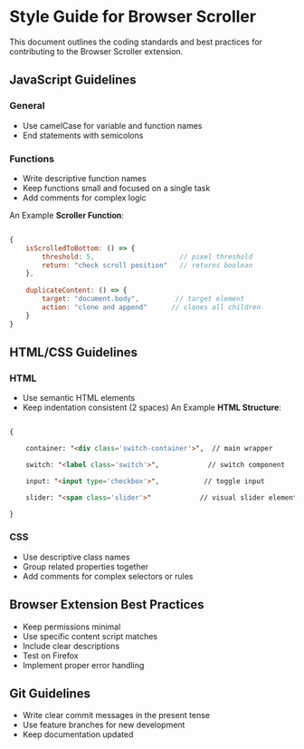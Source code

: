 # Style Guide for Browser Scroller

This document outlines the coding standards and best practices for contributing to the Browser Scroller extension.

## JavaScript Guidelines

### General
- Use camelCase for variable and function names
- End statements with semicolons

### Functions
- Write descriptive function names
- Keep functions small and focused on a single task
- Add comments for complex logic

An Example **Scroller Function**:

```javascript

{
    isScrolledToBottom: () => {
        threshold: 5,                     // pixel threshold
        return: "check scroll position"   // returns boolean
    },
    
    duplicateContent: () => {
        target: "document.body",         // target element
        action: "clone and append"      // clones all children
    }
}
```

## HTML/CSS Guidelines

### HTML
- Use semantic HTML elements
- Keep indentation consistent (2 spaces)
An Example **HTML Structure**:

```html

{

    container: "<div class='switch-container'>",  // main wrapper

    switch: "<label class='switch'>",            // switch component

    input: "<input type='checkbox'>",           // toggle input

    slider: "<span class='slider'>"            // visual slider element

}

```

### CSS
- Use descriptive class names
- Group related properties together
- Add comments for complex selectors or rules

## Browser Extension Best Practices

- Keep permissions minimal
- Use specific content script matches
- Include clear descriptions
- Test on Firefox
- Implement proper error handling

## Git Guidelines

- Write clear commit messages in the present tense
- Use feature branches for new development
- Keep documentation updated
